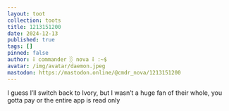 ```yaml
---
layout: toot
collection: toots
title: 1213151200
date: 2024-12-13
published: true
tags: []
pinned: false
author: ⸸ commander ░ nova ⸸ :~$
avatar: /img/avatar/daemon.jpeg
mastodon: https://mastodon.online/@cmdr_nova/1213151200
---
```


I guess I’ll switch back to Ivory, but I wasn’t a huge fan of their whole, you gotta pay or the entire app is read only
